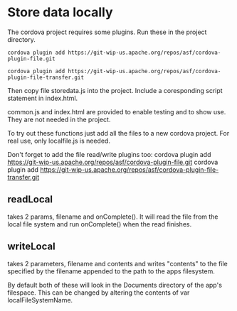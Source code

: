 # Store data locally

The cordova project requires some plugins. Run these in the project directory.

```
cordova plugin add https://git-wip-us.apache.org/repos/asf/cordova-plugin-file.git

cordova plugin add https://git-wip-us.apache.org/repos/asf/cordova-plugin-file-transfer.git
```

Then copy file storedata.js into the project. Include a coresponding script statement
in index.html.

common.js and index.html are provided to enable testing and to show use.
They are not needed in the project.

To try out these functions just add all the files to a new cordova project.
For real use, only localfile.js is needed.

Don't forget to add the file read/write plugins too:
cordova plugin add https://git-wip-us.apache.org/repos/asf/cordova-plugin-file.git
cordova plugin add https://git-wip-us.apache.org/repos/asf/cordova-plugin-file-transfer.git

## readLocal

takes 2 params, filename and onComplete(). It will read the file from the local file system
and run onComplete() when the read finishes.

## writeLocal

takes 2 parameters, filename and contents and writes "contents" to the file specified
by the filename appended to the path to the apps filesystem.

By default both of these will look in the Documents directory of the app's filespace.
This can be changed by altering the contents of var localFileSystemName.
